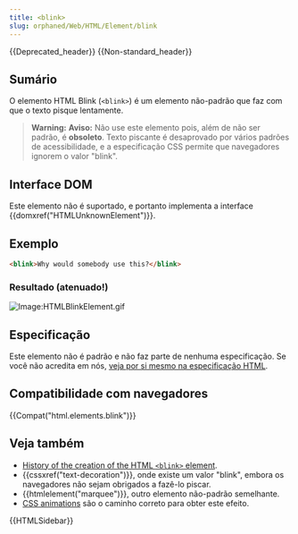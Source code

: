 ```yaml
---
title: <blink>
slug: orphaned/Web/HTML/Element/blink
---
```


{{Deprecated_header}} {{Non-standard_header}}

## Sumário

O elemento HTML Blink (`<blink>`) é um elemento não-padrão que faz com que o texto pisque lentamente.

> **Warning:** **Aviso:** Não use este elemento pois, além de não ser padrão, é **obsoleto**. Texto piscante é desaprovado por vários padrões de acessibilidade, e a especificação CSS permite que navegadores ignorem o valor "blink".

## Interface DOM

Este elemento não é suportado, e portanto implementa a interface {{domxref("HTMLUnknownElement")}}.

## Exemplo

```html
<blink>Why would somebody use this?</blink>
```

### Resultado (atenuado!)

![Image:HTMLBlinkElement.gif](/@api/deki/files/247/=HTMLBlinkElement.gif)

## Especificação

Este elemento não é padrão e não faz parte de nenhuma especificação. Se você não acredita em nós, [veja por si mesmo na especificação HTML](http://www.whatwg.org/specs/web-apps/current-work/multipage/obsolete.html#non-conforming-features).

## Compatibilidade com navegadores

{{Compat("html.elements.blink")}}

## Veja também

- [History of the creation of the HTML `<blink>` element](http://www.montulli.org/theoriginofthe%3Cblink%3Etag).
- {{cssxref("text-decoration")}}, onde existe um valor "blink", embora os navegadores não sejam obrigados a fazê-lo piscar.
- {{htmlelement("marquee")}}, outro elemento não-padrão semelhante.
- [CSS animations](/pt-BR/docs/Web/Guide/CSS/Using_CSS_animations) são o caminho correto para obter este efeito.

{{HTMLSidebar}}
